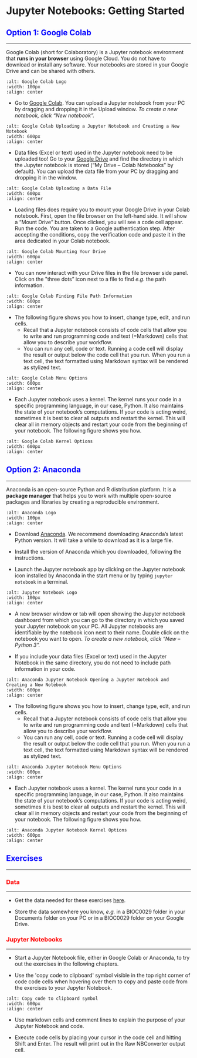 # Jupyter Notebooks: Getting Started



## __<font color=blue>Option 1: Google Colab</font>__
---
Google Colab (short for Colaboratory) is a Jupyter notebook environment that __runs in your browser__ using Google Cloud. You do not have to download or install any software. Your notebooks are stored in your Google Drive and can be shared with others.

```{image} ./Images-JupyterNotebooksGettingStarted/GoogleColabLogo.png
:alt: Google Colab Logo
:width: 100px
:align: center
```

- Go to [Google Colab](https://colab.research.google.com/). You can upload a Jupyter notebook from your PC by dragging and dropping it in the Upload window. _To create a new notebook, click “New notebook”._

```{image} ./Images-JupyterNotebooksGettingStarted/GoogleColabUploadNew.png
:alt: Google Colab Uploading a Jupyter Notebook and Creating a New Notebook
:width: 600px
:align: center
```

- Data files (Excel or text) used in the Jupyter notebook need to be uploaded too! Go to your [Google Drive](https://drive.google.com/drive/my-drive) and find the directory in which the Jupyter notebook is stored (“My Drive – Colab Notebooks” by default). You can upload the data file from your PC by dragging and dropping it in the window.

```{image} ./Images-JupyterNotebooksGettingStarted/GoogleColabDragDropData.png
:alt: Google Colab Uploading a Data File
:width: 600px
:align: center
```

- Loading files does require you to mount your Google Drive in your Colab notebook. First, open the file browser on the left-hand side. It will show a “Mount Drive” button. Once clicked, you will see a code cell appear. Run the code. You are taken to a Google authentication step. After accepting the conditions, copy the verification code and paste it in the area dedicated in your Colab notebook.

```{image} ./Images-JupyterNotebooksGettingStarted/GoogleColabMountDrive.png
:alt: Google Colab Mounting Your Drive
:width: 600px
:align: center
```

- You can now interact with your Drive files in the file browser side panel. Click on the "three dots” icon next to a file to find _e.g_. the path information.

```{image} ./Images-JupyterNotebooksGettingStarted/GoogleColabFilePath.png
:alt: Google Colab Finding File Path Information
:width: 600px
:align: center
```
 
- The following figure shows you how to insert, change type, edit, and run cells.
   - Recall that a Jupyter notebook consists of code cells that allow you to write and run programming code and text (=Markdown) cells that allow you to describe your workflow.
   - You can run any cell, code or text. Running a code cell will display the result or output below the code cell that you run. When you run a text cell, the text formatted using Markdown syntax will be rendered as stylized text.

```{image} ./Images-JupyterNotebooksGettingStarted/GoogleColabMenu.png
:alt: Google Colab Menu Options
:width: 600px
:align: center
```
 
- Each Jupyter notebook uses a kernel. The kernel runs your code in a specific programming language, in our case, Python. It also maintains the state of your notebook’s computations. If your code is acting weird, sometimes it is best to clear all outputs and restart the kernel. This will clear all in memory objects and restart your code from the beginning of your notebook. The following figure shows you how.

```{image} ./Images-JupyterNotebooksGettingStarted/GoogleColabMenuKernel.png
:alt: Google Colab Kernel Options
:width: 600px
:align: center
```



## __<font color=blue>Option 2: Anaconda</font>__
---
Anaconda is an open-source Python and R distribution platform. It is __a package manager__ that helps you to work with multiple open-source packages and libraries by creating a reproducible environment.

```{image} ./Images-JupyterNotebooksGettingStarted/AnacondaLogo.png
:alt: Anaconda Logo
:width: 100px
:align: center
```
 
- Download [Anaconda](https://www.anaconda.com/download). We recommend downloading Anaconda’s latest Python version. It will take a while to download as it is a large file.

- Install the version of Anaconda which you downloaded, following the instructions.

- Launch the Jupyter notebook app by clicking on the Jupyter notebook icon installed by Anaconda in the start menu or by typing `jupyter notebook` in a terminal.

```{image} ./Images-JupyterNotebooksGettingStarted/JupyterNotebookLogo.png
:alt: Jupyter Notebook Logo
:width: 100px
:align: center
```

- A new browser window or tab will open showing the Jupyter notebook dashboard from which you can go to the directory in which you saved your Jupyter notebook on your PC. All Jupyter notebooks are identifiable by the notebook icon next to their name. Double click on the notebook you want to open. _To create a new notebook, click “New – Python 3”._

- If you include your data files (Excel or text) used in the Jupyter Notebook in the same directory, you do not need to include path information in your code.

```{image} ./Images-JupyterNotebooksGettingStarted/AnacondaJupyterNotebookOpenNew.png
:alt: Anaconda Jupyter Notebook Opening a Jupyter Notebook and Creating a New Notebook
:width: 600px
:align: center
```
 
- The following figure shows you how to insert, change type, edit, and run cells.
   - Recall that a Jupyter notebook consists of code cells that allow you to write and run programming code and text (=Markdown) cells that allow you to describe your workflow.
   - You can run any cell, code or text. Running a code cell will display the result or output below the code cell that you run. When you run a text cell, the text formatted using Markdown syntax will be rendered as stylized text.

```{image} ./Images-JupyterNotebooksGettingStarted/AnacondaJupyterNotebookMenu.png
:alt: Anaconda Jupyter Notebook Menu Options
:width: 600px
:align: center
```

- Each Jupyter notebook uses a kernel. The kernel runs your code in a specific programming language, in our case, Python. It also maintains the state of your notebook’s computations. If your code is acting weird, sometimes it is best to clear all outputs and restart the kernel. This will clear all in memory objects and restart your code from the beginning of your notebook. The following figure shows you how.
 
```{image} ./Images-JupyterNotebooksGettingStarted/AnacondaJupyterNotebookMenuKernel.png
:alt: Anaconda Jupyter Notebook Kernel Options
:width: 600px
:align: center
```



## __<font color=blue>Exercises</font>__
---

### __<font color=red>Data</font>__
---

- Get the data needed for these exercises [here](https://github.com/renee-85/PythonForBIOC0029/tree/master/data).

- Store the data somewhere you know, _e.g._ in a BIOC0029 folder in your Documents folder on your PC or in a BIOC0029 folder on your Google Drive.


### __<font color=red>Jupyter Notebooks</font>__
---

- Start a Jupyter Notebook file, either in Google Colab or Anaconda, to try out the exercises in the following chapters.

- Use the 'copy code to clipboard' symbol visible in the top right corner of code code cells when hovering over them to copy and paste code from the exercises to your Jupyter Notebook.

```{image} ./Images-JupyterNotebooksGettingStarted/CopyToClipboard.png
:alt: Copy code to clipboard symbol
:width: 600px
:align: center
```

- Use markdown cells and comment lines to explain the purpose of your Jupyter Notebook and code. 

- Execute code cells by placing your cursor in the code cell and hitting Shift and Enter. The result will print out in the Raw NBConverter output cell. 